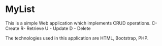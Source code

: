 # MyList
This is a simple Web application which implements CRUD operations.
C- Create
R- Retrieve
U - Update
D - Delete

The technologies used in this application are HTML, Bootstrap, PHP.
